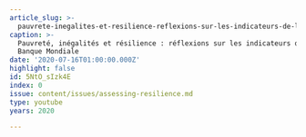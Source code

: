 ```yaml
---
article_slug: >-
  pauvrete-inegalites-et-resilience-reflexions-sur-les-indicateurs-de-la-banque-mondiale
caption: >-
  Pauvreté, inégalités et résilience : réflexions sur les indicateurs de la
  Banque Mondiale
date: '2020-07-16T01:00:00.000Z'
highlight: false
id: 5NtO_sIzk4E
index: 0
issue: content/issues/assessing-resilience.md
type: youtube
years: 2020

---
```


